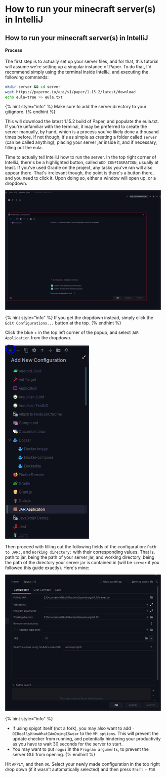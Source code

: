 # How to run your minecraft server\(s\) in IntelliJ

## How to run your minecraft server\(s\) in IntelliJ

#### Process

The first step is to actually set up your server files, and for that, this tutorial will assume we're setting up a singular instance of Paper. To do that, I'd recommend simply using the terminal inside IntelliJ, and executing the following commands:

```bash
mkdir server && cd server
wget https://papermc.io/api/v1/paper/1.15.2/latest/download
echo eula=true >> eula.txt
```

{% hint style="info" %}
Make sure to add the server directory to your gitignore.
{% endhint %}

This will download the latest 1.15.2 build of Paper, and populate the eula.txt. If you're unfamiliar with the terminal, it may be preferred to create the server manually, by hand, which is a process you've likely done a thousand times before. If not though, it's as simple as creating a folder called `server` \(can be called anything\), placing your server jar inside it, and if necessary, filling out the eula.

Time to actually tell IntelliJ how to run the server. In the top right corner of IntelliJ, there's be a highlighted button, called `ADD CONFIGURATION`, usually at least. If you've used Gradle on the project, any tasks you've ran will also appear there. That's irrelevant though, the point is there's a button there, and you need to click it. Upon doing so, either a window will open up, or a dropdown.

![](../../.gitbook/assets/configuration.png)

{% hint style="info" %}
If you get the dropdown instead, simply click the `Edit Configurations...` button at the top.
{% endhint %}

Click the blue + in the top left corner of the popup, and select `JAR Application` from the dropdown.

![](../../.gitbook/assets/selection.png)

Then proceed with filling out the following fields of the configuration: `Path to JAR:`, and `Working directory:` with their corresponding values. That is, path to jar, being the path of your server jar, and working directory, being the path of the directory your server jar is contained in \(will be `server` if you followed this guide exactly\). Here's mine:

![](../../.gitbook/assets/filled.png)

{% hint style="info" %}
* If using spigot itself \(not a fork\), you may also want to add `-DIReallyKnowWhatIAmDoingISwear` to the `VM options`. This will prevent the update checker from running, and potentially hindering your productivity as you have to wait 30 seconds for the server to start.
* You may want to put `nogui` in the `Program arguments`, to prevent the server GUI from opening.
{% endhint %}

Hit `APPLY`, and then `OK`. Select your newly made configuration in the top right drop down \(if it wasn't automatically selected\) and then press `Shift` + `F10`.

